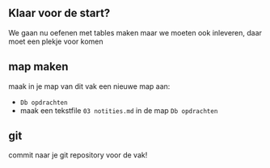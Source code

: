 ## Klaar voor de start?


We gaan nu oefenen met tables maken
maar we moeten ook inleveren, daar moet een plekje voor komen


## map maken

maak in je map van dit vak  een nieuwe map aan:
- `Db opdrachten`
- maak een tekstfile `03 notities.md` in de map `Db opdrachten`


## git

commit naar je git repository voor de vak!
